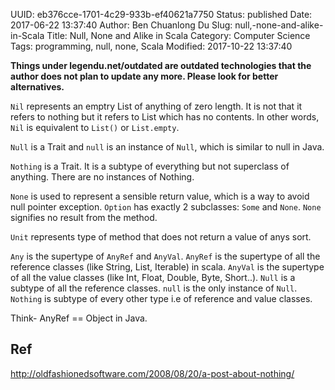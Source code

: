 UUID: eb376cce-1701-4c29-933b-ef40621a7750
Status: published
Date: 2017-06-22 13:37:40
Author: Ben Chuanlong Du
Slug: null,-none-and-alike-in-Scala
Title: Null, None and Alike in Scala
Category: Computer Science
Tags: programming, null, none, Scala
Modified: 2017-10-22 13:37:40

**Things under legendu.net/outdated are outdated technologies that the author does not plan to update any more. Please look for better alternatives.**

`Nil` represents an emptry List of anything of zero length. 
It is not that it refers to nothing but it refers to List which has no contents.
In other words, `Nil` is equivalent to `List()` or `List.empty`.

`Null` is a Trait and `null` is an instance of `Null`,
which is similar to null in Java.

`Nothing` is a Trait. 
It is a subtype of everything 
but not superclass of anything. 
There are no instances of Nothing.

`None` is used to represent a sensible return value,
which is a way to avoid null pointer exception.
`Option` has exactly 2 subclasses: `Some` and `None`. 
`None` signifies no result from the method.

`Unit` represents type of method that does not return a value of anys sort.

`Any` is the supertype of `AnyRef` and `AnyVal`. 
`AnyRef` is the supertype of all the reference classes (like String, List, Iterable) in scala. 
`AnyVal` is the supertype of all the value classes (like Int, Float, Double, Byte, Short..). 
`Null` is a subtype of all the reference classes. 
`null` is the only instance of `Null`. 
`Nothing` is subtype of every other type i.e of reference and value classes. 

Think- AnyRef == Object in Java.

## Ref

http://oldfashionedsoftware.com/2008/08/20/a-post-about-nothing/
